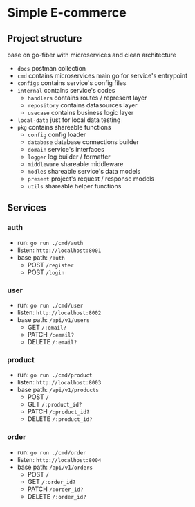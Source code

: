 # Simple E-commerce

## Project structure
base on go-fiber with microservices and clean architecture
- `docs` postman collection
- `cmd` contains microservices main.go for service's entrypoint
- `configs` contains service's config files
- `internal` contains service's codes
  - `handlers` contains routes / represent layer
  - `repository` contains datasources layer
  - `usecase` contains business logic layer
- `local-data` just for local data testing
- `pkg` contains shareable functions
  - `config` config loader
  - `database` database connections builder
  - `domain` service's interfaces
  - `logger` log builder / formatter
  - `middleware` shareable middleware
  - `modles` shareable service's data models
  - `present` project's request / response models
  - `utils` shareable helper functions

## Services
### auth
- run: `go run ./cmd/auth`
- listen: `http://localhost:8001`
- base path: `/auth`
  - POST `/register`
  - POST `/login`
### user
- run: `go run ./cmd/user`
- listen: `http://localhost:8002`
- base path: `/api/v1/users`
  - GET `/:email?`
  - PATCH `/:email?`
  - DELETE `/:email?`
### product
- run: `go run ./cmd/product`
- listen: `http://localhost:8003`
- base path: `/api/v1/products`
  - POST `/`
  - GET `/:product_id?`
  - PATCH `/:product_id?`
  - DELETE `/:product_id?`
### order
- run: `go run ./cmd/order`
- listen: `http://localhost:8004`
- base path: `/api/v1/orders`
  - POST `/`
  - GET `/:order_id?`
  - PATCH `/:order_id?`
  - DELETE `/:order_id?`